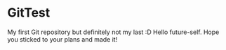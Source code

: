 # GitTest
My first Git repository but definitely not my last :D
Hello future-self. Hope you sticked to your plans and made it!